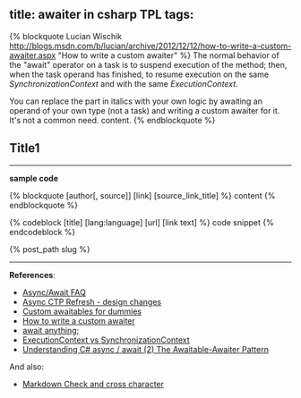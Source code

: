 title: awaiter in csharp TPL
tags:
---


<!--more-->

{% blockquote Lucian Wischik http://blogs.msdn.com/b/lucian/archive/2012/12/12/how-to-write-a-custom-awaiter.aspx "How to write a custom awaiter" %}
The normal behavior of the "await" operator on a task is to suspend execution of the method; then, when the task operand has finished, to resume execution on the same *SynchronizationContext* and with the same *ExecutionContext*.

You can replace the part in italics with your own logic by awaiting an operand of your own type (not a task) and writing a custom awaiter for it. It's not a common need. 
content.
{% endblockquote %}

## Title1



---


**sample code**



{% blockquote [author[, source]] [link] [source_link_title] %}
content
{% endblockquote %}


{% codeblock [title] [lang:language] [url] [link text] %}
code snippet
{% endcodeblock %}


{% post_path slug %}



---

**References**:

- [Async/Await FAQ](http://blogs.msdn.com/b/pfxteam/archive/2012/04/12/10293335.aspx)
- [Async CTP Refresh - design changes](http://blogs.msdn.com/b/lucian/archive/2011/04/15/async-ctp-refresh-design-changes.aspx)
- [Custom awaitables for dummies](http://stackoverflow.com/questions/12661348/custom-awaitables-for-dummies)
- [How to write a custom awaiter](http://blogs.msdn.com/b/lucian/archive/2012/12/12/how-to-write-a-custom-awaiter.aspx)
- [await anything;](http://blogs.msdn.com/b/pfxteam/archive/2011/01/13/10115642.aspx)
- [ExecutionContext vs SynchronizationContext](http://blogs.msdn.com/b/pfxteam/archive/2012/06/15/executioncontext-vs-synchronizationcontext.aspx)
- [Understanding C# async / await (2) The Awaitable-Awaiter Pattern](http://weblogs.asp.net/dixin/understanding-c-sharp-async-await-2-awaitable-awaiter-pattern)


And also:

- [Markdown Check and cross character](http://stackoverflow.com/questions/712132/in-html-i-can-make-a-checkmark-with-x2713-is-there-a-corresponding-x-mark)
